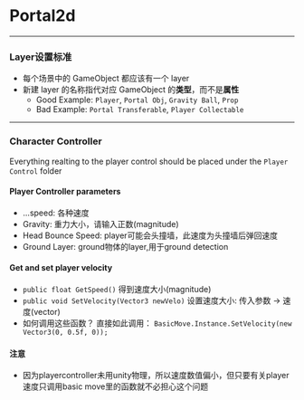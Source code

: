 # Portal2d
--------------------------------------------------------------------
### Layer设置标准

* 每个场景中的 GameObject 都应该有一个 layer
* 新建 layer 的名称指代对应 GameObject 的**类型**，而不是**属性**
  * Good Example: `Player`, `Portal Obj`, `Gravity Ball`, `Prop`
  * Bad Example: `Portal Transferable`, `Player Collectable`


--------------------------------------------------------------------
### Character Controller
Everything realting to the player control should be placed under the ```Player Control``` folder
#### Player Controller parameters
* ...speed: 各种速度
* Gravity: 重力大小，请输入正数(magnitude)
* Head Bounce Speed: player可能会头撞墙，此速度为头撞墙后弹回速度
* Ground Layer: ground物体的layer,用于ground detection

#### Get and set player velocity
* ```public float GetSpeed()```
 得到速度大小(magnitude)
* ```public void SetVelocity(Vector3 newVelo)```
 设置速度大小: 传入参数 -> 速度(vector)
* 如何调用这些函数？
 直接如此调用：
 ```BasicMove.Instance.SetVelocity(new Vector3(0, 0.5f, 0));```
 
#### 注意
* 因为playercontroller未用unity物理，所以速度数值偏小，但只要有关player速度只调用basic move里的函数就不必担心这个问题
